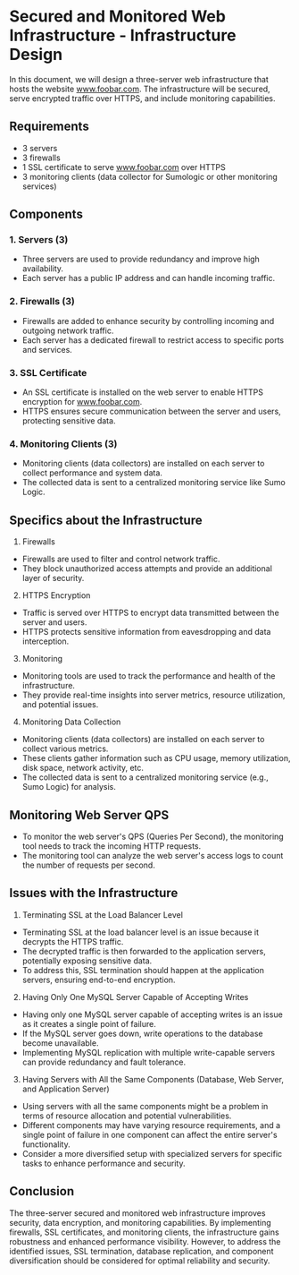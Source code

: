 # Secured and Monitored Web Infrastructure - Infrastructure Design

In this document, we will design a three-server web infrastructure that hosts the website www.foobar.com. The infrastructure will be secured, serve encrypted traffic over HTTPS, and include monitoring capabilities.

## Requirements

- 3 servers
- 3 firewalls
- 1 SSL certificate to serve www.foobar.com over HTTPS
- 3 monitoring clients (data collector for Sumologic or other monitoring services)

## Components

### 1. Servers (3)

- Three servers are used to provide redundancy and improve high availability.
- Each server has a public IP address and can handle incoming traffic.

### 2. Firewalls (3)

- Firewalls are added to enhance security by controlling incoming and outgoing network traffic.
- Each server has a dedicated firewall to restrict access to specific ports and services.

### 3. SSL Certificate

- An SSL certificate is installed on the web server to enable HTTPS encryption for www.foobar.com.
- HTTPS ensures secure communication between the server and users, protecting sensitive data.

### 4. Monitoring Clients (3)

- Monitoring clients (data collectors) are installed on each server to collect performance and system data.
- The collected data is sent to a centralized monitoring service like Sumo Logic.

## Specifics about the Infrastructure

1. Firewalls

- Firewalls are used to filter and control network traffic.
- They block unauthorized access attempts and provide an additional layer of security.

2. HTTPS Encryption

- Traffic is served over HTTPS to encrypt data transmitted between the server and users.
- HTTPS protects sensitive information from eavesdropping and data interception.

3. Monitoring

- Monitoring tools are used to track the performance and health of the infrastructure.
- They provide real-time insights into server metrics, resource utilization, and potential issues.

4. Monitoring Data Collection

- Monitoring clients (data collectors) are installed on each server to collect various metrics.
- These clients gather information such as CPU usage, memory utilization, disk space, network activity, etc.
- The collected data is sent to a centralized monitoring service (e.g., Sumo Logic) for analysis.

## Monitoring Web Server QPS

- To monitor the web server's QPS (Queries Per Second), the monitoring tool needs to track the incoming HTTP requests.
- The monitoring tool can analyze the web server's access logs to count the number of requests per second.

## Issues with the Infrastructure

1. Terminating SSL at the Load Balancer Level

- Terminating SSL at the load balancer level is an issue because it decrypts the HTTPS traffic.
- The decrypted traffic is then forwarded to the application servers, potentially exposing sensitive data.
- To address this, SSL termination should happen at the application servers, ensuring end-to-end encryption.

2. Having Only One MySQL Server Capable of Accepting Writes

- Having only one MySQL server capable of accepting writes is an issue as it creates a single point of failure.
- If the MySQL server goes down, write operations to the database become unavailable.
- Implementing MySQL replication with multiple write-capable servers can provide redundancy and fault tolerance.

3. Having Servers with All the Same Components (Database, Web Server, and Application Server)

- Using servers with all the same components might be a problem in terms of resource allocation and potential vulnerabilities.
- Different components may have varying resource requirements, and a single point of failure in one component can affect the entire server's functionality.
- Consider a more diversified setup with specialized servers for specific tasks to enhance performance and security.

## Conclusion

The three-server secured and monitored web infrastructure improves security, data encryption, and monitoring capabilities. By implementing firewalls, SSL certificates, and monitoring clients, the infrastructure gains robustness and enhanced performance visibility. However, to address the identified issues, SSL termination, database replication, and component diversification should be considered for optimal reliability and security.

